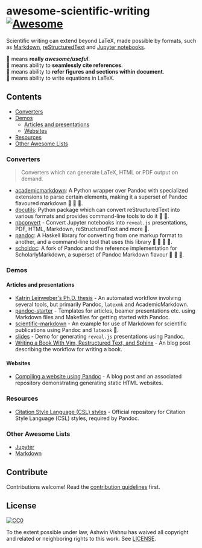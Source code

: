 # awesome-scientific-writing [![Awesome][awesome-badge]](https://github.com/sindresorhus/awesome)

Scientific writing can extend beyond LaTeX, made possible by formats,
such as
[Markdown](),
[reStructuredText](http://docutils.sourceforge.net/docs/ref/rst/directives.html) and
[Jupyter notebooks](https://jupyter.org).

:gem: means **really _awesome/useful_**.<br />
:bookmark: means ability to **seamlessly cite references**.<br/>
:link: means ability to **refer figures and sections within document**.<br/>
:1234: means ability to write equations in LaTeX.<br/>

## Contents
- [Converters](#converters)
- [Demos](#demos)
    - [Articles and presentations](#articles-and-presentations)
    - [Websites](#websites)
- [Resources](#resources)
- [Other Awesome Lists](#other-awesome-lists)

### Converters
> Converters which can generate LaTeX, HTML or PDF output on demand.

- [academicmarkdown](https://github.com/smathot/academicmarkdown#readme): A
    Python wrapper over Pandoc with specialized extensions to parse certain
    elements, making it a superset of Pandoc flavoured markdown :bookmark:
    :link: :1234:.
- [docutils](http://docutils.sourceforge.net/docs/): Python package which can
    convert reStructuredText into various formats and provides command-line
    tools to do it :link: :1234:.
- [nbconvert](https://nbconvert.readthedocs.io/en/latest/) - Convert Jupyter
    notebooks into `reveal.js` presentations, PDF, HTML, Markdown,
    reStructuredText and more :1234:.
- [pandoc](https://pandoc.org/MANUAL): A Haskell library for converting from
    one markup format to another, and a command-line tool that uses this
    library :gem: :bookmark: :link: :1234:.
- [scholdoc](http://scholdoc.scholarlymarkdown.com/): A fork of Pandoc and the
    reference implementation for ScholarlyMarkdown, a superset of Pandoc
    Markdown flavour :bookmark: :link: :1234:.

### Demos
#### Articles and presentations
- [Katrin Leinweber's Ph.D.
    thesis](https://github.com/katrinleinweber/PhD-thesis/#readme) - An
    automated workflow involving several tools, but primarily Pandoc, `latexmk`
    and AcademicMarkdown.
- [pandoc-starter](https://github.com/jez/pandoc-starter) - Templates for
    articles, beamer presentations etc. using Markdown files and Makefiles for
    getting started with Pandoc.
- [scientific-markdown](https://github.com/JensErat/scientific-markdown/#readme) -
    An example for use of Markdown for scientific publications using Pandoc and
    `latexmk` :gem:.
- [slides](https://github.com/cgroll/slides) - Demo for generating `reveal.js`
    presentations using Pandoc.
- [Writing a  Book With Vim, Restructured Text, and Sphinx](https://www.tompurl.com/2012-11-22-writing-a-book-with-vim.html) - An blog post describing the
    workflow for writing a book.

#### Websites
- [Compiling a website using Pandoc](http://glines.net/articles/pandoc.html) -
    A blog post and an associated repository demonstrating generating static
    HTML websites.

### Resources
- [Citation Style Language
    (CSL) styles](https://github.com/citation-style-language) - Official
    repository for Citation Style Language (CSL) styles, required by Pandoc.

### Other Awesome Lists
- [Jupyter](https://github.com/markusschanta/awesome-jupyter/#renderingpublishingconversion)
- [Markdown](https://github.com/BubuAnabelas/awesome-markdown/#readme)

## Contribute
Contributions welcome! Read the [contribution guidelines](CONTRIBUTING.md) first.

## License
[![CC0](http://mirrors.creativecommons.org/presskit/buttons/88x31/svg/cc-zero.svg)](https://creativecommons.org/publicdomain/zero/1.0/)

To the extent possible under law, Ashwin Vishnu has waived all copyright
and related or neighboring rights to this work. See [LICENSE](LICENSE).

[awesome-badge]: https://cdn.rawgit.com/sindresorhus/awesome/d7305f38d29fed78fa85652e3a63e154dd8e8829/media/badge.svg
